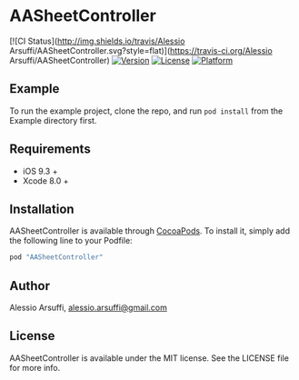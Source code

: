 # AASheetController

[![CI Status](http://img.shields.io/travis/Alessio Arsuffi/AASheetController.svg?style=flat)](https://travis-ci.org/Alessio Arsuffi/AASheetController)
[![Version](https://img.shields.io/cocoapods/v/AASheetController.svg?style=flat)](http://cocoapods.org/pods/AASheetController)
[![License](https://img.shields.io/cocoapods/l/AASheetController.svg?style=flat)](http://cocoapods.org/pods/AASheetController)
[![Platform](https://img.shields.io/cocoapods/p/AASheetController.svg?style=flat)](http://cocoapods.org/pods/AASheetController)

## Example

To run the example project, clone the repo, and run `pod install` from the Example directory first.

## Requirements
* iOS 9.3 +
* Xcode 8.0 +

## Installation

AASheetController is available through [CocoaPods](http://cocoapods.org). To install
it, simply add the following line to your Podfile:

```ruby
pod "AASheetController"
```

## Author

Alessio Arsuffi, alessio.arsuffi@gmail.com

## License

AASheetController is available under the MIT license. See the LICENSE file for more info.
